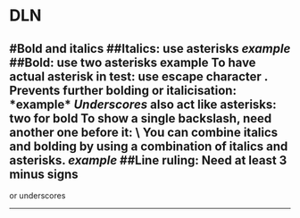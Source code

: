 # DLN
#Bold and italics
##Italics:
use asterisks *example*
##Bold:
use two asterisks **example**
To have actual asterisk in test: use escape character \.
Prevents further bolding or italicisation: \*example*
_Underscores_ also act like asterisks: __two for bold__
To show a single backslash, need another one before it: \\
You can combine italics and bolding by using a combination of italics and asterisks. _**example**_
##Line ruling:
Need at least 3 minus signs
---
or underscores
___
